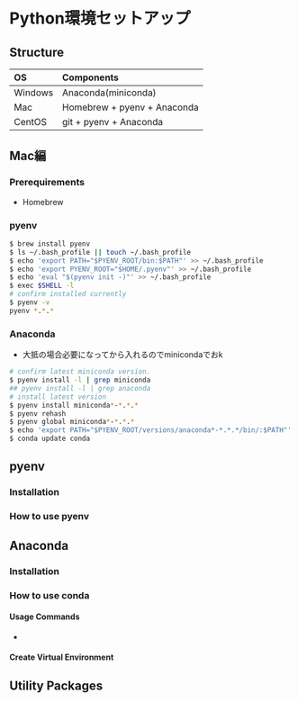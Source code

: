 # Python環境セットアップ

## Structure

OS      | Components
:------ | :--------------------------
Windows | Anaconda(miniconda)
Mac     | Homebrew + pyenv + Anaconda
CentOS  | git + pyenv + Anaconda

## Mac編

### Prerequirements

- Homebrew

### pyenv

```bash
$ brew install pyenv
$ ls ~/.bash_profile || touch ~/.bash_profile
$ echo 'export PATH="$PYENV_ROOT/bin:$PATH"' >> ~/.bash_profile
$ echo 'export PYENV_ROOT="$HOME/.pyenv"' >> ~/.bash_profile
$ echo 'eval "$(pyenv init -)"' >> ~/.bash_profile
$ exec $SHELL -l
# confirm installed currently
$ pyenv -v
pyenv *.*.*
```

### Anaconda

- 大抵の場合必要になってから入れるのでminicondaでおk

```bash
# confirm latest miniconda version.
$ pyenv install -l | grep miniconda
## pyenv install -l | grep anaconda
# install latest version
$ pyenv install miniconda*-*.*.*
$ pyenv rehash
$ pyenv global miniconda*-*.*.*
$ echo 'export PATH="$PYENV_ROOT/versions/anaconda*-*.*.*/bin/:$PATH"' >> ~/.bashrc
$ conda update conda
```

## pyenv

### Installation

### How to use pyenv

## Anaconda

### Installation

### How to use conda

#### Usage Commands

-

#### Create Virtual Environment

## Utility Packages
